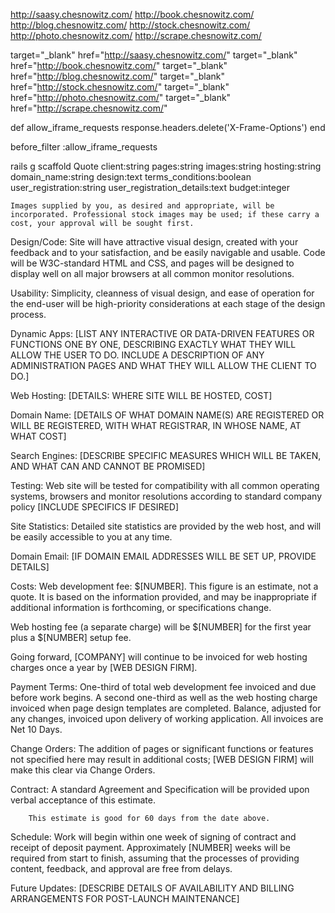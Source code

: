 http://saasy.chesnowitz.com/
http://book.chesnowitz.com/
http://blog.chesnowitz.com/
http://stock.chesnowitz.com/
http://photo.chesnowitz.com/
http://scrape.chesnowitz.com/

target="_blank" href="http://saasy.chesnowitz.com/"
target="_blank" href="http://book.chesnowitz.com/"
target="_blank" href="http://blog.chesnowitz.com/"
target="_blank" href="http://stock.chesnowitz.com/"
target="_blank" href="http://photo.chesnowitz.com/"
target="_blank" href="http://scrape.chesnowitz.com/"

def allow_iframe_requests
  response.headers.delete('X-Frame-Options')
end

   before_filter :allow_iframe_requests
  
  rails g scaffold Quote client:string pages:string images:string hosting:string domain_name:string design:text terms_conditions:boolean user_registration:string user_registration_details:text budget:integer
  
  
  	Images supplied by you, as desired and appropriate, will be incorporated. Professional stock images may be used; if these carry a cost, your approval will be sought first.
	
Design/Code:	Site will have attractive visual design, created with your feedback and to your satisfaction, and be easily navigable and usable. Code will be W3C-standard HTML and CSS, and pages will be designed to display well on all major browsers at all common monitor resolutions.

Usability:	Simplicity, cleanness of visual design, and ease of operation for the end-user will be high-priority considerations at each stage of the design process. 

Dynamic Apps:	[LIST ANY INTERACTIVE OR DATA-DRIVEN FEATURES OR FUNCTIONS ONE BY ONE, DESCRIBING EXACTLY WHAT THEY WILL ALLOW THE USER TO DO. INCLUDE A DESCRIPTION OF ANY ADMINISTRATION PAGES AND WHAT THEY WILL ALLOW THE CLIENT TO DO.]

Web Hosting:	[DETAILS: WHERE SITE WILL BE HOSTED, COST]

Domain Name:	[DETAILS OF WHAT DOMAIN NAME(S) ARE REGISTERED OR WILL BE REGISTERED, WITH WHAT REGISTRAR, IN WHOSE NAME, AT WHAT COST]

Search Engines:	[DESCRIBE SPECIFIC MEASURES WHICH WILL BE TAKEN, AND WHAT CAN AND CANNOT BE PROMISED]

Testing:	Web site will be tested for compatibility with all common operating systems, browsers and monitor resolutions according to standard company policy [INCLUDE SPECIFICS IF DESIRED]

Site Statistics:	Detailed site statistics are provided by the web host, and will be easily accessible to you at any time.

Domain Email:	[IF DOMAIN EMAIL ADDRESSES WILL BE SET UP, PROVIDE DETAILS]

Costs:	Web development fee: $[NUMBER]. This figure is an estimate, not a quote. It is based on the information provided, and may be 
inappropriate if additional information is forthcoming, or specifications change.

Web hosting fee (a separate charge) will be $[NUMBER] for the first year plus a $[NUMBER] setup fee. 

Going forward, [COMPANY] will continue to be invoiced for web hosting charges once a year by [WEB DESIGN FIRM]. 

Payment Terms:	One-third of total web development fee invoiced and due before work begins. A second one-third as well as the web hosting charge invoiced when page design templates are completed. Balance, adjusted for any changes, invoiced upon delivery of working application. All invoices are Net 10 Days.

Change Orders:	The addition of pages or significant functions or features not specified here may result in additional costs; [WEB DESIGN FIRM] will make this clear via Change Orders. 

Contract:	A standard Agreement and Specification will be provided upon verbal acceptance of this estimate.

		This estimate is good for 60 days from the date above.

Schedule:	Work will begin within one week of signing of contract and receipt of deposit payment. Approximately [NUMBER] weeks will be required from start to finish, assuming that the processes of providing content, feedback, and approval are free from delays.

Future Updates:	[DESCRIBE DETAILS OF AVAILABILITY AND BILLING ARRANGEMENTS FOR POST-LAUNCH MAINTENANCE]